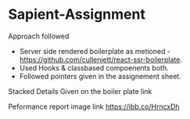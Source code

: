 # Sapient-Assignment
Approach followed
* Server side rendered boilerplate as metioned - https://github.com/cullenjett/react-ssr-boilerplate.
* Used Hooks & classbased compoenents both.
* Followed pointers given in the assignement sheet.

Stacked Details Given on the boiler plate link

Peformance report image link
https://ibb.co/HrncxDh

